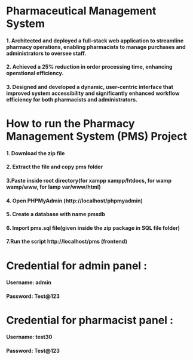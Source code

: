 # Pharmaceutical Management System

#### 1. Architected and deployed a full-stack web application to streamline pharmacy operations, enabling pharmacists to manage purchases and administrators to oversee staff.
#### 2. Achieved a 25% reduction in order processing time, enhancing operational efficiency.
#### 3. Designed and developed a dynamic, user-centric interface that improved system accessibility and significantly enhanced workflow efficiency for both pharmacists and administrators.

# How to run the Pharmacy Management System (PMS) Project

#### 1. Download the zip file

#### 2. Extract the file and copy pms folder

#### 3.Paste inside root directory(for xampp xampp/htdocs, for wamp wamp/www, for lamp var/www/html)

#### 4. Open PHPMyAdmin (http://localhost/phpmyadmin)

#### 5. Create a database with name pmsdb

#### 6. Import pms.sql file(given inside the zip package in SQL file folder)

#### 7.Run the script http://localhost/pms (frontend)

# Credential for admin panel :

#### Username: admin
#### Password: Test@123

# Credential for pharmacist panel :

#### Username: test30
#### Password: Test@123
